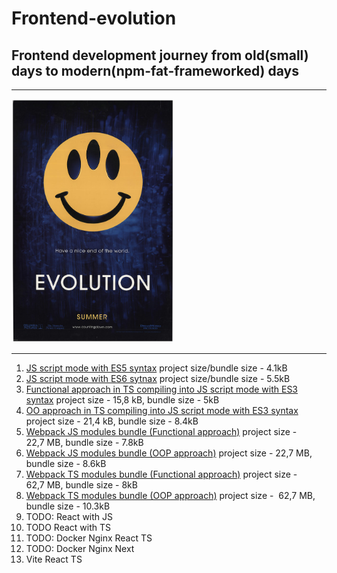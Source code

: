 # Frontend-evolution

## Frontend development journey from old(small) days to modern(npm-fat-frameworked) days

---

<img alt="cover" src="./evo.jpg" width="260" />

---

1. [JS script mode with ES5 syntax](https://github.com/PavPavv/frontend-evolution/tree/main/01_native-web-timer-es5-func) project size/bundle size - 4.1kB
2. [JS script mode with ES6 sytnax](https://github.com/PavPavv/frontend-evolution/tree/main/02_native-web-timer-es6-class) project size/bundle size - 5.5kB
3. [Functional approach in TS compiling into JS script mode with ES3 syntax](https://github.com/PavPavv/frontend-evolution/tree/main/03_native-web-timer-func-with-TS) project size - 15,8 kB, bundle size - 5kB
4. [OO approach in TS compiling into JS script mode with ES3 syntax](https://github.com/PavPavv/frontend-evolution/tree/main/04_native-web-timer-class-with-TS) project size - 21,4 kB, bundle size - 8.4kB
5. [Webpack JS modules bundle (Functional approach)](https://github.com/PavPavv/frontend-evolution/tree/main/05_webpack-js-timer) project size - 22,7 MB, bundle size - 7.8kB
6. [Webpack JS modules bundle (OOP approach)](https://github.com/PavPavv/frontend-evolution/tree/main/06_webpack-js-timer-class) project size - 22,7 MB, bundle size - 8.6kB
7. [Webpack TS modules bundle (Functional approach)](https://github.com/PavPavv/frontend-evolution/tree/main/07_webpack-ts-timer) project size - 62,7 MB, bundle size - 8kB
8. [Webpack TS modules bundle (OOP approach)](https://github.com/PavPavv/frontend-evolution/tree/main/08_webpack-ts-timer-class) project size -  62,7 MB, bundle size - 10.3kB
9. TODO: React with JS
10. TODO React with TS
11. TODO: Docker Nginx React TS
12. TODO: Docker Nginx Next
13. Vite React TS
